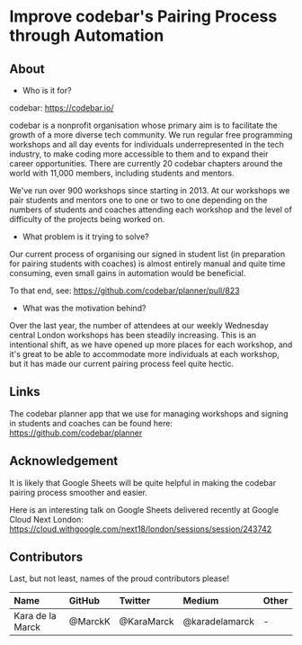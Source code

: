 # Improve codebar's Pairing Process through Automation

## About

* Who is it for?

codebar: https://codebar.io/

codebar is a nonprofit organisation whose primary aim is to facilitate the growth of a more diverse tech community. We run regular free programming workshops and all day events for individuals underrepresented in the tech industry, to make coding more accessible to them and to expand their career opportunities. There are currently 20 codebar chapters around the world with 11,000 members, including students and mentors.

We've run over 900 workshops since starting in 2013. At our workshops we pair students and mentors one to one or two to one depending on the numbers of students and coaches attending each workshop and the level of difficulty of the projects being worked on.

* What problem is it trying to solve?

Our current process of organising our signed in student list (in preparation for pairing students with coaches) is almost entirely manual and quite time consuming, even small gains in automation would be beneficial.

To that end, see:
https://github.com/codebar/planner/pull/823

* What was the motivation behind?

Over the last year, the number of attendees at our weekly Wednesday central London workshops has been steadily increasing. This is an intentional shift, as we have opened up more places for each workshop, and it's great to be able to accommodate more individuals at each workshop, but it has made our current pairing process feel quite hectic.

## Links

The codebar planner app that we use for managing workshops and signing in students and coaches can be found here: https://github.com/codebar/planner

## Acknowledgement

It is likely that Google Sheets will be quite helpful in making the codebar pairing process smoother and easier.

Here is an interesting talk on Google Sheets delivered recently at Google Cloud Next London: https://cloud.withgoogle.com/next18/london/sessions/session/243742

## Contributors

Last, but not least, names of the proud contributors please!

| Name             | GitHub  | Twitter    | Medium         | Other |
| :--------------- | :------ | :--------- | :------------- | :---- |
| Kara de la Marck | @MarckK | @KaraMarck | @karadelamarck | -     |
